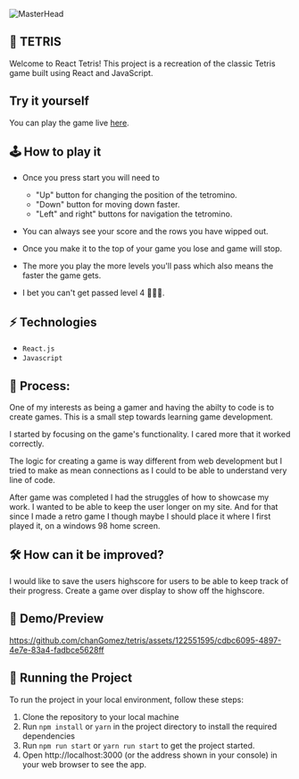 ![MasterHead](https://m.media-amazon.com/images/M/MV5BNTdlYzc3ZjAtOThkYy00MmQwLThiYTktZmY1NTcyZGU5N2FjXkEyXkFqcGdeQXVyMTIwODk1NTQ@._V1_.jpg)
## 👾 TETRIS 

Welcome to React Tetris! This project is a recreation of the classic Tetris game built using React and JavaScript.

## Try it yourself

You can play the game live [here](https://tttetris.netlify.app/).

## 🕹️ How to play it

- Once you press start you will need to 

  - "Up" button for changing the position of the tetromino.
  - "Down" button for moving down faster.
  - "Left" and right" buttons for navigation the tetromino.

- You can always see your score and the rows you have wipped out.

- Once you make it to the top of your game you lose and game will stop.

- The more you play the more levels you'll pass which also means the faster the game gets.

- I bet you can't get passed level 4 🤷🏼‍♀️.


## ⚡ Technologies

- `React.js`
- `Javascript`

## 💭 Process:

One of my interests as being a gamer and having the abilty to code is to create games. This is a small step towards learning game development. 

I started by focusing on the game's functionality. I cared more that it worked correctly. 

The logic for creating a game is way different from web development but I tried to make as mean connections as I could to be able to understand very line of code.

After game was completed I had the struggles of how to showcase my work. I wanted to be able to keep the user longer on my site. And for that since I made a 
retro game I though maybe I should place it where I first played it, on a windows 98 home screen. 

## 🛠️ How can it be improved?

I would like to save the users highscore for users to be able to keep track of their progress. Create a game over display to show off the highscore.

## 🎥 Demo/Preview
https://github.com/chanGomez/tetris/assets/122551595/cdbc6095-4897-4e7e-83a4-fadbce5628ff

## 🚦 Running the Project

To run the project in your local environment, follow these steps:

1. Clone the repository to your local machine
2. Run `npm install` or `yarn` in the project directory to install the required dependencies
3. Run `npm run start` or `yarn run start` to get the project started.
4. Open http://localhost:3000 (or the address shown in your console) in your web browser to see the app.
